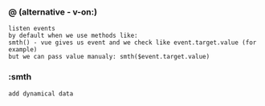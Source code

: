 ### @ (alternative - v-on:)
```
listen events
by default when we use methods like:
smth() - vue gives us event and we check like event.target.value (for example)
but we can pass value manualy: smth($event.target.value)
```

### :smth
```
add dynamical data
```